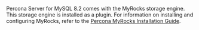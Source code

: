 
Percona Server for MySQL 8.2 comes with the MyRocks storage engine. This storage engine is installed as a plugin. For information on installing and configuring MyRocks, refer to the [Percona MyRocks Installation Guide](install-myrocks.md).
